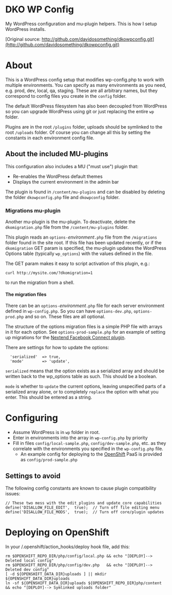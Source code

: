 DKO WP Config
=============

My WordPress configuration and mu-plugin helpers. This is how I setup WordPress
installs.

[Original source: http://github.com/davidosomething/dkowpconfig.git](http://github.com/davidosomething/dkowpconfig.git)

About
=====

This is a WordPress config setup that modifies wp-config.php to work with
multiple environments. You can specify as many environments as you need, e.g.
prod, dev, local, qa, staging. These are all arbitrary names, but they
correspond to config files you create in the `config` folder.

The default WordPress filesystem has also been decoupled from WordPress so you
can upgrade WordPress using git or just replacing the entire `wp` folder.

Plugins are in the root `/plugins` folder, uploads should be symlinked to
the root `/uploads` folder. Of course you can change all this by setting
the constants in each environment config file.

About the included MU-plugins
-----------------------------

This configuration also includes a MU ("must use") plugin that:

* Re-enables the WordPress default themes
* Displays the current environment in the admin bar

The plugin is found in `/content/mu-plugins` and can be disabled by
deleting the folder `dkowpconfig.php` file and `dkowpconfig`
folder.

### Migrations mu-plugin ###

Another mu-plugin is the mu-plugin. To deactivate, delete the `dkomigration.php`
file from the `/content/mu-plugins` folder.

This plugin reads an `options-`_environment_`.php` file from the `/migrations`
folder found in the site root. If this file has been updated recently, or if
the `dkomigration` GET param is specified, the mu-plugin updates the WordPress
Options table (typically `wp_options`) with the values defined in the file.

The GET param makes it easy to script activation of this plugin, e.g.:
```
curl http://mysite.com/?dkomigration=1
```
to run the migration from a shell.

#### The migration files ####
There can be an `options-`_environment_`.php` file for each server
environment defined in `wp-config.php`. So you can have `options-dev.php`,
`options-prod.php` and so on. These files are all optional.

The structure of the options migration files is a simple PHP file with arrays
in it for each option. See `options-prod-sample.php` for an example of setting
up migrations for the [Nextend Facebook Connect plugin](http://wordpress.org/extend/plugins/nextend-facebook-connect/).

There are settings for how to update the options:
```
  'serialized'  => true,
  'mode'        => 'update',
```

`serialized` means that the option exists as a serialized array and should be
written back to the wp_options table as such. This should be a boolean.

`mode` is whether to `update` the current options, leaving unspecified parts
of a serialized array alone, or to completely `replace` the option with what
you enter. This should be entered as a string.


Configuring
===========

* Assume WordPress is in `wp` folder in root.
* Enter in environments into the array in `wp-config.php` by priority
* Fill in files `config/local-sample.php`, `config/dev-sample.php`, etc. as they
  correlate with the environments you specified in the `wp-config.php` file.
    * An example config for deploying to the
      [OpenShift](http://openshift.redhat.com/) PaaS is provided as
      `config/prod-sample.php`

Settings to avoid
-----------------

The following config constants are known to cause plugin compatibility issues:
```
// These two mess with the edit_plugins and update_core capabilities
define('DISALLOW_FILE_EDIT',  true);  // Turn off file editing menu
define('DISALLOW_FILE_MODS',  true);  // Turn off core/plugin updates
```

Deploying on OpenShift
======================

In your /.openshift/action_hooks/deploy hook file, add this:
```
rm $OPENSHIFT_REPO_DIR/php/config/local.php && echo "[DEPLOY]--> Deleted local config"
rm $OPENSHIFT_REPO_DIR/php/config/dev.php   && echo "[DEPLOY]--> Deleted dev config"
[ -d ${OPENSHIFT_DATA_DIR}uploads ] || mkdir ${OPENSHIFT_DATA_DIR}uploads
ln -sf ${OPENSHIFT_DATA_DIR}uploads ${OPENSHIFT_REPO_DIR}php/content && echo "[DEPLOY]--> Symlinked uploads folder"
```
